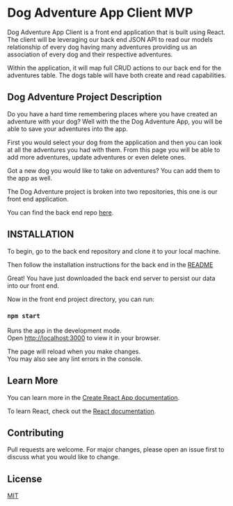 # Dog Adventure App Client MVP

Dog Adventure App Client is a front end application that is built using React. The client will be leveraging our back end JSON API to read our models relationship of every dog having many adventures providing us an association of every dog and their respective adventures.

Within the application, it will map full CRUD actions to our back end for the adventures table. The dogs table will have both create and read capabilities.

## Dog Adventure Project Description
Do you have a hard time remembering places where you have created an adventure with your dog? Well with the the Dog Adventure App, you will be able to save your adventures into the app. 

First you would select your dog from the application and then you can look at all the adventures you had with them. From this page you will be able to add more adventures, update adventures or even delete ones.

Got a new dog you would like to take on adventures? You can add them to the app as well.

The Dog Adventure project is broken into two repositories, this one is our front end application.

You can find the back end repo [here](https://github.com/timtran007/phase-3-project-dog-adventures-app-server).

## INSTALLATION

To begin, go to the back end repository and clone it to your local machine.

Then follow the installation instructions for the back end in the [README](https://github.com/timtran007/phase-3-project-dog-adventures-app-server/blob/main/README.md)

Great! You have just downloaded the back end server to persist our data into our front end.

Now in the front end project directory, you can run:

### `npm start`

Runs the app in the development mode.\
Open [http://localhost:3000](http://localhost:3000) to view it in your browser.

The page will reload when you make changes.\
You may also see any lint errors in the console.

## Learn More

You can learn more in the [Create React App documentation](https://facebook.github.io/create-react-app/docs/getting-started).

To learn React, check out the [React documentation](https://reactjs.org/).

## Contributing
Pull requests are welcome. For major changes, please open an issue first to discuss what you would like to change.

## License
[MIT](https://choosealicense.com/licenses/mit/)
